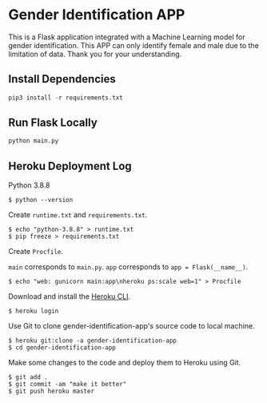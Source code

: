 # Gender Identification APP

This is a Flask application integrated with a Machine Learning model for gender identification. This APP can only identify female and male due to the limitation of data. Thank you for your understanding.

## Install Dependencies

```python
pip3 install -r requirements.txt
```

## Run Flask Locally

```python
python main.py
```

## Heroku Deployment Log

Python 3.8.8

```
$ python --version
```

Create `runtime.txt` and `requirements.txt`.

```
$ echo "python-3.8.8" > runtime.txt
$ pip freeze > requirements.txt
```

Create `Procfile`.

 `main` corresponds to `main.py`. `app` corresponds to `app = Flask(__name__)`.

```
$ echo "web: gunicorn main:app\nheroku ps:scale web=1" > Procfile
```

Download and install the [Heroku CLI](https://devcenter.heroku.com/articles/heroku-command-line).

```
$ heroku login
```

Use Git to clone gender-identification-app's source code to local machine.

```
$ heroku git:clone -a gender-identification-app 
$ cd gender-identification-app
```

Make some changes to the code and deploy them to Heroku using Git.

```
$ git add .
$ git commit -am "make it better"
$ git push heroku master
```